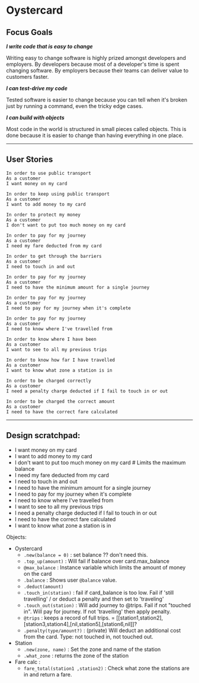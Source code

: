 # Oystercard

## Focus Goals

***I write code that is easy to change***

Writing easy to change software is highly prized amongst developers and employers. By developers because most of a developer's time is spent changing software. By employers because their teams can deliver value to customers faster.

***I can test-drive my code***

Tested software is easier to change because you can tell when it's broken just by running a command, even the tricky edge cases.

***I can build with objects***

Most code in the world is structured in small pieces called objects. This is done because it is easier to change than having everything in one place.


---

## User Stories

```
In order to use public transport
As a customer
I want money on my card

In order to keep using public transport
As a customer
I want to add money to my card

In order to protect my money
As a customer
I don't want to put too much money on my card

In order to pay for my journey
As a customer
I need my fare deducted from my card

In order to get through the barriers
As a customer
I need to touch in and out

In order to pay for my journey
As a customer
I need to have the minimum amount for a single journey

In order to pay for my journey
As a customer
I need to pay for my journey when it's complete

In order to pay for my journey
As a customer
I need to know where I've travelled from

In order to know where I have been
As a customer
I want to see to all my previous trips

In order to know how far I have travelled
As a customer
I want to know what zone a station is in

In order to be charged correctly
As a customer
I need a penalty charge deducted if I fail to touch in or out

In order to be charged the correct amount
As a customer
I need to have the correct fare calculated
```
---

## Design scratchpad:

- I want money on my card
- I want to add money to my card
- I don't want to put too much money on my card # Limits the maximum balance
- I need my fare deducted from my card
- I need to touch in and out
- I need to have the minimum amount for a single journey
- I need to pay for my journey when it's complete
- I need to know where I've travelled from
- I want to see to all my previous trips
- I need a penalty charge deducted if I fail to touch in or out
- I need to have the correct fare calculated
- I want to know what zone a station is in


Objects:
- Oystercard
  - `.new(balance = 0)` : set balance ?? don't need this.
  - `.top_up(amount)` : Will fail if balance over card.max_balance
  - `@max_balance` : Instance variable which limits the amount of money on the card
  - `.balance` : Shows user `@balance` value.
  - `.deduct(amount)`
  - `.touch_in(station)` : fail if card_balance is too low. Fail if 'still travelling' / or deduct a penalty and then set to 'traveling'
  - `.touch_out(station)` : Will add journey to @trips. Fail if not "touched in". Will pay for journey. If not 'travelling' then apply penalty.
  - `@trips` : keeps a record of full trips. = [[station1,station2],[station3,station4],[nil,station5],[station6,nil]]?
  -  `.penalty(type/amount?)` : (private) Will deduct an additional cost from the card. Type: not touched in, not touched out.
- Station
  - `.new(zone, name)` : Set the zone and name of the station
  - `.what_zone` : returns the zone of the station
- Fare calc :
  - `fare_total(station1 ,station2)` : Check what zone the stations are in and return a fare.

